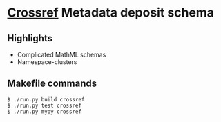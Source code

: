 # [Crossref](https://www.crossref.org/documentation/schema-library/schema-versions/) Metadata deposit schema

## Highlights

- Complicated MathML schemas
- Namespace-clusters

## Makefile commands

```console
$ ./run.py build crossref
$ ./run.py test crossref
$ ./run.py mypy crossref
```
